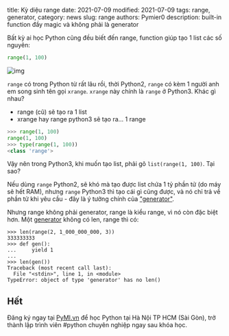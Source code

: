 title: Kỳ diệu range
date: 2021-07-09
modified: 2021-07-09
tags: range, generator,
category: news
slug: range
authors: Pymier0
description: built-in function đầy magic và không phải là generator

Bất kỳ ai học Python cũng đều biết đến range, function giúp tạo 1 list các
số nguyên:

```py
range(1, 100)
```

![img](https://images.unsplash.com/photo-1550031675-d8ce0062caf7?crop=entropy&cs=tinysrgb&fit=max&fm=jpg&ixid=MnwyMzI1MzN8MHwxfHJhbmRvbXx8fHx8fHx8fDE2MjU3OTU0MzY&ixlib=rb-1.2.1&q=80&w=600)

`range` có trong Python từ rất lâu rồi, thời Python2, `range` có kèm 1 người
anh em song sinh tên gọi `xrange`. `xrange` này chính là `range` ở Python3.
Khác gì nhau?

- range (cũ) sẽ tạo ra 1 list
- xrange hay range python3 sẽ tạo ra... 1 range

```py
>>> range(1, 100)
range(1, 100)
>>> type(range(1, 100))
<class 'range'>
```

Vậy nên trong Python3, khi muốn tạo list, phải gõ `list(range(1, 100)`.
Tại sao?

Nếu dùng `range` Python2, sẽ khó mà tạo được list chứa 1 tỷ phần tử (do máy sẽ
hết RAM), nhưng `range` Python3 thì tạo cái gì cũng được, và nó chỉ trả
về phần tử khi yêu cầu - đây là ý tưởng chính của ["generator"](https://pp.pymi.vn/article/tuple_comps/).

Nhưng range không phải generator, range là kiểu range, vì nó còn đặc biệt hơn.
Một [generator](https://pp.pymi.vn/article/tuple_comps/) không có len, range thì có:

```py3
>>> len(range(2, 1_000_000_000, 3))
333333333
>>> def gen():
...     yield 1
...
>>> len(gen())
Traceback (most recent call last):
  File "<stdin>", line 1, in <module>
TypeError: object of type 'generator' has no len()
```

## Hết

Đăng ký ngay tại [PyMI.vn](https://pymi.vn) để học Python tại Hà Nội TP HCM (Sài Gòn),
trở thành lập trình viên #python chuyên nghiệp ngay sau khóa học.
